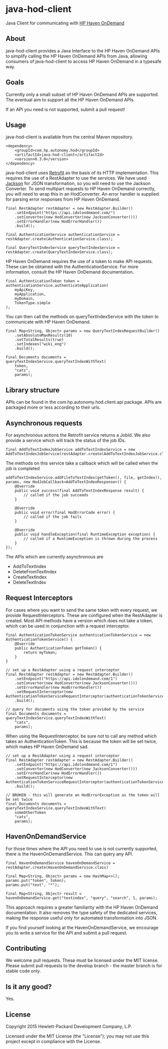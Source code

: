 # java-hod-client

Java Client for communicating with [HP Haven OnDemand](http://www.idolondemand.com)

## About
java-hod-client provides a Java Interface to the HP Haven OnDemand APIs to simplify calling the HP Haven OnDemand APIs
from Java, allowing consumers of java-hod-client to access HP Haven OnDemand in a typesafe way.

## Goals
Currently only a small subset of HP Haven OnDemand APIs are supported. The eventual aim to support all the HP Haven OnDemand
APIs.

If an API you need is not supported, submit a pull request!

## Usage

java-hod-client is available from the central Maven repository.

    <dependency>
        <groupId>com.hp.autonomy.hod</groupId>
        <artifactId>java-hod-client</artifactId>
        <version>0.3.0</version>
    </dependency>

java-hod-client uses [Retrofit](http://square.github.io/retrofit/) as the basis of its HTTP implementation. This
requires the use of a RestAdapter to use the services. We have used [Jackson](https://github.com/FasterXML/jackson) for
JSON transformation, so you will need to use the Jackson Converter. To send multipart requests to HP Haven OnDemand
correctly, you will need to wrap this in an HodConverter. An error handler is supplied for parsing error responses from
HP Haven OnDemand.

    final RestAdapter restAdapter = new RestAdapter.Builder()
        .setEndpoint("https://api.idolondemand.com/")
        .setConverter(new HodConverter(new JacksonConverter()))
        .setErrorHandler(new HodErrorHandler())
        .build();
        
    final AuthenticationService authenticationService = restAdapter.create(AuthenticationService.class);

    final QueryTextIndexService queryTextIndexService = restAdapter.create(QueryTextIndexService.class);
    
HP Haven OnDemand requires the use of a token to make API requests. These can be obtained with the AuthenticationService.
For more information, consult the HP Haven OnDemand documentation.

    final AuthenticationToken token = authenticationService.authenticateApplication(
        myApiKey,
        myApplication,
        myDomain,
        TokenType.simple
    );

You can then call the methods on queryTextIndexService with the token to communicate with HP Haven OnDemand.

    final Map<String, Object> params = new QueryTextIndexRequestBuilder()
        .setAbsoluteMaxResults(10)
        .setTotalResults(true)
        .setIndexes("wiki_eng")
        .build();

    final Documents documents = queryTextIndexService.queryTextIndexWithText(
        token,
        "cats",
        params);

## Library structure
APIs can be found in the com.hp.autonomy.hod.client.api package. APIs are packaged more or less according to their urls.

## Asynchronous requests
For asynchronous actions the Retrofit service returns a JobId. We also provide a service which will track the status of
the job IDs.

    final AddToTextIndexJobService addToTextIndexService = new AddToTextIndexJobService(restAdapter.create(AddToTextIndexJobService.class));

The methods on this service take a callback which will be called when the job is completed

    addToTextIndexService.addFileToTextIndex(getToken(), file, getIndex(), params, new HodJobCallback<AddToTextIndexResponse>() {
        @Override
        public void success(final AddToTextIndexResponse result) {
            // called if the job succeeds
        }

        @Override
        public void error(final HodErrorCode error) {
            // called if the job fails
        }

        @Override
        public void handleException(final RuntimeException exception) {
            // called if a RuntimeException is thrown during the process
        }
    });


The APIs which are currently asynchronous are

* AddToTextIndex
* DeleteFromTextIndex
* CreateTextIndex
* DeleteTextIndex

## Request Interceptors
For cases where you want to send the same token with every request, we provide RequestInterceptors. These are
configured when the RestAdapter is created. Most API methods have a version which does not take a token, which can be used
in conjunction with a request interceptor.

    final AuthenticationTokenService authenticationTokenService = new AuthenticationTokenService() {
        @Override
        public AuthenticationToken getToken() {
            return myToken;
        }
    }

    // set up a RestAdapter using a request interceptor
    final RestAdapter restAdapter = new RestAdapter.Builder()
        .setEndpoint("https://api.idolondemand.com/1")
        .setConverter(new HodConverter(new JacksonConverter()))
        .setErrorHandler(new HodErrorHandler())
        .setRequestInterceptor(new AuthenticationTokenServiceRequestInterceptor(authenticationTokenService))
        .build();

    // query for documents using the token provided by the service
    final Documents documents = queryTextIndexService.queryTextIndexWithText(
        "cats",
        params);

When using the RequestInterceptor, be sure not to call any method which takes an AuthenticationToken. This is because 
the token will be set twice, which makes HP Haven OnDemand sad.

    // set up a RestAdapter using a request interceptor
    final RestAdapter restAdapter = new RestAdapter.Builder()
        .setEndpoint("https://api.idolondemand.com/1")
        .setConverter(new HodConverter(new JacksonConverter()))
        .setErrorHandler(new HodErrorHandler())
        .setRequestInterceptor(new AuthenticationTokenServiceRequestInterceptor(authenticationTokenService))
        .build();

    // BROKEN - this will generate an HodErrorException as the token will be set twice
    final Documents documents = queryTextIndexService.queryTextIndexWithText(
        someOtherToken
        "cats",
        params);

## HavenOnDemandService
For those times where the API you need to use is not currently supported, there is the HavenOnDemandService. This can
query any API.

    final HavenOnDemandService havenOnDemandService = restAdapter.create(HavenOnDemandService.class)
    
    final Map<String, Object> params = new HashMap<>();
    params.put("token", token);
    params.put("text", "*");
    
    final Map<String, Object> result = havenOnDemandService.get("textindex", "query", "search", 1, params);
    
This approach requires a greater familiarity with the HP Haven OnDemand documentation. It also removes the type safety of
the dedicated services, making the response useful only for automated transformation into JSON.

If you find yourself looking at the HavenOnDemandService, we encourage you to write a service for the API and submit a 
pull request.

## Contributing
We welcome pull requests. These must be licensed under the MIT license. Please submit pull requests to the develop
branch - the master branch is for stable code only.

## Is it any good?
Yes.

## License
Copyright 2015 Hewlett-Packard Development Company, L.P.

Licensed under the MIT License (the "License"); you may not use this project except in compliance with the License.